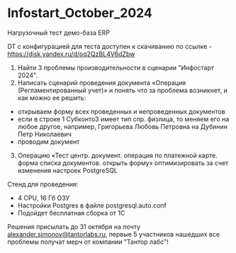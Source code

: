 # Infostart_October_2024
Нагрузочный тест демо-база ERP

DT с конфигурацией для теста доступен к скачиванию по ссылке - https://disk.yandex.ru/d/oq2QzBL4V6dZbw

1. Найти 3 проблемы производительности в сценарии "Инфостарт 2024".
2. Написать сценарий проведения документа «Операция (Регламентированный учет)» и понять что за проблема возникнет, и как можно ее решить:
  - открываем форму всех проведенных и непроведенных документов
  - если в строке 1 Субконто3 имеет тип спр. физлица, то меняем его на любое другое, например, Григорьева Любовь Петровна на Дубинин Петр Николаевич
  - проводим документ
3. Операцию «Тест центр. документ. операция по платежной карте. форма списка документов. открыть форму» оптимизировать за счет изменения настроек PostgreSQL

Стенд для проведения:
  - 4 CPU, 16 Гб ОЗУ
  - Настройки Postgres в файле postgresql.auto.conf
  - Подойдет бесплатная сборка от 1С

Решения присылать до 31 октября на почту alexander.simonov@tantorlabs.ru, первые 5 участников нашедших все проблемы получат мерч от компании "Тантор лабс"!


